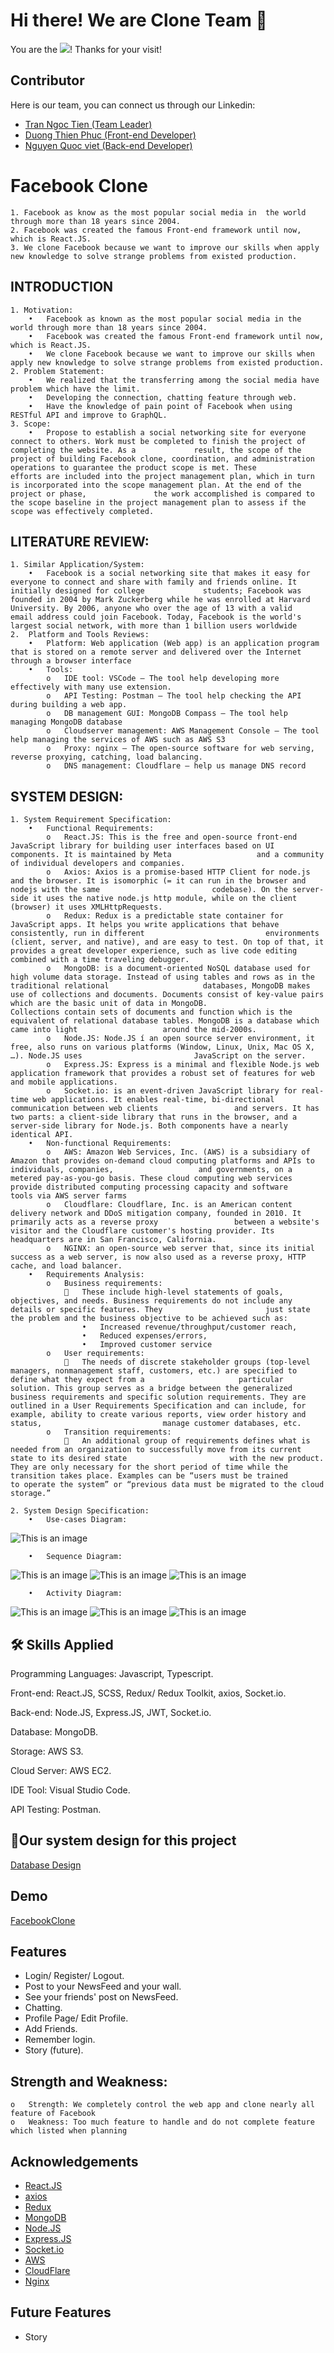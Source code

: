 
# Hi there! We are Clone Team 👋

You are the ![](https://visitor-badge.glitch.me/badge?page_id=TrNgTien.Facebook_Clone)! Thanks for your visit!

## Contributor
Here is our team, you can connect us through our Linkedin:
- [Tran Ngoc Tien (Team Leader)](https://www.linkedin.com/in/trngtien/)
- [Duong Thien Phuc (Front-end Developer)](https://www.linkedin.com/in/phucduongthien/)
- [Nguyen Quoc viet (Back-end Developer)](https://www.linkedin.com/in/viet-nguyen-4b6391195/)
# Facebook Clone

    1. Facebook as know as the most popular social media in  the world through more than 18 years since 2004.
    2. Facebook was created the famous Front-end framework until now, which is React.JS.
    3. We clone Facebook because we want to improve our skills when apply new knowledge to solve strange problems from existed production.


## INTRODUCTION
    1. Motivation:
        •	Facebook as known as the most popular social media in the world through more than 18 years since 2004.
        •	Facebook was created the famous Front-end framework until now, which is React.JS.
        •	We clone Facebook because we want to improve our skills when apply new knowledge to solve strange problems from existed production.
    2. Problem Statement:
        •	We realized that the transferring among the social media have problem which have the limit.
        •	Developing the connection, chatting feature through web.
        •	Have the knowledge of pain point of Facebook when using RESTful API and improve to GraphQL.
    3. Scope:
        •	Propose to establish a social networking site for everyone connect to others. Work must be completed to finish the project of completing the website. As a             result, the scope of the project of building Facebook clone, coordination, and administration operations to guarantee the product scope is met. These                   efforts are included into the project management plan, which in turn is incorporated into the scope management plan. At the end of the project or phase,               the work accomplished is compared to the scope baseline in the project management plan to assess if the scope was effectively completed.
 ## LITERATURE REVIEW:
    1. Similar Application/System:
        •	Facebook is a social networking site that makes it easy for everyone to connect and share with family and friends online. It initially designed for college             students; Facebook was founded in 2004 by Mark Zuckerberg while he was enrolled at Harvard University. By 2006, anyone who over the age of 13 with a valid             email address could join Facebook. Today, Facebook is the world's largest social network, with more than 1 billion users worldwide
    2.	Platform and Tools Reviews:
        •	Platform: Web application (Web app) is an application program that is stored on a remote server and delivered over the Internet through a browser interface
        •	Tools:
            o	IDE tool: VSCode – The tool help developing more effectively with many use extension.
            o	API Testing: Postman – The tool help checking the API during building a web app.
            o	DB management GUI: MongoDB Compass – The tool help managing MongoDB database
            o	Cloudserver management: AWS Management Console – The tool help managing the services of AWS such as AWS S3
            o	Proxy: nginx – The open-source software for web serving, reverse proxying, catching, load balancing.
            o	DNS management: Cloudflare – help us manage DNS record
 ## SYSTEM DESIGN:
    1. System Requirement Specification:
        •	Functional Requirements:
            o	React.JS: This is the free and open-source front-end JavaScript library for building user interfaces based on UI components. It is maintained by Meta                   and a community of individual developers and companies.
            o	Axios: Axios is a promise-based HTTP Client for node.js and the browser. It is isomorphic (= it can run in the browser and nodejs with the same                         codebase). On the server-side it uses the native node.js http module, while on the client (browser) it uses XMLHttpRequests.
            o	Redux: Redux is a predictable state container for JavaScript apps. It helps you write applications that behave consistently, run in different                           environments (client, server, and native), and are easy to test. On top of that, it provides a great developer experience, such as live code editing                   combined with a time traveling debugger.
            o	MongoDB: is a document-oriented NoSQL database used for high volume data storage. Instead of using tables and rows as in the traditional relational                     databases, MongoDB makes use of collections and documents. Documents consist of key-value pairs which are the basic unit of data in MongoDB.                           Collections contain sets of documents and function which is the equivalent of relational database tables. MongoDB is a database which came into light                   around the mid-2000s.
            o	Node.JS: Node.JS í an open source server environment, it free, also runs on various platforms (Window, Linux, Unix, Mac OS X, …). Node.JS uses                         JavaScript on the server.
            o	Express.JS: Express is a minimal and flexible Node.js web application framework that provides a robust set of features for web and mobile applications.
            o	Socket.io: is an event-driven JavaScript library for real-time web applications. It enables real-time, bi-directional communication between web clients                 and servers. It has two parts: a client-side library that runs in the browser, and a server-side library for Node.js. Both components have a nearly                     identical API.
        •	Non-functional Requirements:
            o	AWS: Amazon Web Services, Inc. (AWS) is a subsidiary of Amazon that provides on-demand cloud computing platforms and APIs to individuals, companies,                   and governments, on a metered pay-as-you-go basis. These cloud computing web services provide distributed computing processing capacity and software                   tools via AWS server farms
            o	Cloudflare: Cloudflare, Inc. is an American content delivery network and DDoS mitigation company, founded in 2010. It primarily acts as a reverse proxy                 between a website's visitor and the Cloudflare customer's hosting provider. Its headquarters are in San Francisco, California.
            o	NGINX: an open-source web server that, since its initial success as a web server, is now also used as a reverse proxy, HTTP cache, and load balancer.
        •	Requirements Analysis:
            o	Business requirements:
                	These include high-level statements of goals, objectives, and needs. Business requirements do not include any details or specific features. They                       just state the problem and the business objective to be achieved such as:
                    •	Increased revenue/throughput/customer reach,
                    •	Reduced expenses/errors,
                    •	Improved customer service
            o	User requirements:
                	The needs of discrete stakeholder groups (top-level managers, nonmanagement staff, customers, etc.) are specified to define what they expect from a                     particular solution. This group serves as a bridge between the generalized business requirements and specific solution requirements. They are                           outlined in a User Requirements Specification and can include, for example, ability to create various reports, view order history and status,                           manage customer databases, etc.
            o	Transition requirements:
                	An additional group of requirements defines what is needed from an organization to successfully move from its current state to its desired state                       with the new product. They are only necessary for the short period of time while the transition takes place. Examples can be “users must be trained                     to operate the system” or “previous data must be migrated to the cloud storage.”
                
    2. System Design Specification:
        •	Use-cases Diagram:
        
![This is an image](https://user-images.githubusercontent.com/69331659/172477355-6ef606cd-6b2c-4103-af70-d4b1f802047e.png)

        •	Sequence Diagram: 
        
![This is an image](https://user-images.githubusercontent.com/69331659/172477414-9327aecf-2a86-4a89-af78-e458d8c5a70b.png)
![This is an image](https://user-images.githubusercontent.com/69331659/172477440-4fc9aca1-b406-4cd0-aeb3-f29e7d23bfc9.png)
![This is an image](https://user-images.githubusercontent.com/69331659/172477479-b98afb42-a80a-4143-a7c0-b65d3025caed.png)


        •	Activity Diagram:
        
        
![This is an image](https://user-images.githubusercontent.com/69331659/172477527-15cd9c73-444b-4d57-99d5-c926fb748a61.png)
![This is an image](https://user-images.githubusercontent.com/69331659/172477539-85396c05-0767-4d64-85a5-b9027613953c.png)
![This is an image](https://user-images.githubusercontent.com/69331659/172477552-d372090c-13c7-4c55-a654-13f2bf5e4953.png)


## 🛠 Skills Applied
Programming Languages: Javascript, Typescript.

Front-end: React.JS, SCSS, Redux/ Redux Toolkit, axios, Socket.io.

Back-end:  Node.JS, Express.JS, JWT, Socket.io.

Database: MongoDB.

Storage: AWS S3.

Cloud Server: AWS EC2.

IDE Tool: Visual Studio Code.

API Testing: Postman.



## 🔗Our system design for this project

[Database Design](https://app.diagrams.net/#G1jOkO6GnPS2UvqOe3rX46RnKTnSuKjA1w)

## Demo

[FacebookClone](https://fb.iuweb.online/)
## Features

- Login/ Register/ Logout.
- Post to your NewsFeed and your wall. 
- See your friends' post on NewsFeed.
- Chatting.
- Profile Page/ Edit Profile.
- Add Friends.
- Remember login.
- Story (future).

## Strength and Weakness:
    o	Strength: We completely control the web app and clone nearly all feature of Facebook
    o	Weakness: Too much feature to handle and do not complete feature which listed when planning

## Acknowledgements
- [React.JS](https://reactjs.org/)
- [axios](https://axios-http.com/docs/intro)
- [Redux](https://redux.js.org/)
- [MongoDB](https://www.mongodb.com/)
- [Node.JS](https://nodejs.org/en/) 
- [Express.JS](https://expressjs.com/)
- [Socket.io](https://socket.io/)
- [AWS](https://aws.amazon.com/)
- [CloudFlare](https://dash.cloudflare.com/login)
- [Nginx](https://www.nginx.com/)
## Future Features
- Story
